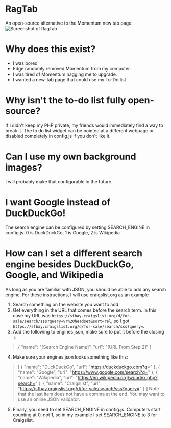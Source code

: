 # RagTab
An open-source alternative to the Momentum new tab page.
![Screenshot of RagTab](Screenshot.png)

# Why does this exist?
- I was bored
- Edge randomly removed Momentum from my computer.
- I was tired of Momentum nagging me to upgrade.
- I wanted a new-tab page that could use my To-Do list

# Why isn't the to-do list fully open-source?
If I didn't keep my PHP private, my friends would immediately find a way to break it. The to do list widget can be pointed at a different webpage or disabled completely in config.js if you don't like it.

# Can I use my own background images?
I will probably make that configurable in the future.

# I want Google instead of DuckDuckGo!
The search engine can be configured by setting SEARCH_ENGINE in config.js. 0 is DuckDuckGo, 1 is Google, 2 is Wikipedia

# How can I set a different search engine besides DuckDuckGo, Google, and Wikipedia
As long as you are familiar with JSON, you should be able to add any search engine. For these instructions, I will use craigslist.org as an example
1) Search something on the website you want to add.
2) Get everything in the URL that comes before the search term. In this case my URL was `https://sfbay.craigslist.org/d/for-sale/search/sss?query=vr%20headset&sort=rel`, so I got `https://sfbay.craigslist.org/d/for-sale/search/sss?query=`.
3) Add the following to engines.json, make sure to put it before the closing `]`:
> {
		"name": "[Search Engine Name]",
		"url": "[URL From Step 2]"
  }
4) Make sure your engines.json looks something like this:
> [
	{
		"name": "DuckDuckGo",
		"url": "https://duckduckgo.com?q="
	},
	{
		"name": "Google",
		"url": "https://www.google.com/search?q="
	},
	{
		"name": "Wikipedia",
		"url": "https://en.wikipedia.org/w/index.php?search="
	},
	{
		"name": "Craigslist",
		"url": "https://sfbay.craigslist.org/d/for-sale/search/sss?query="
	}
 ]
Note that the last item does not have a comma at the end. You may want to use an online JSON validator.
5) Finally, you need to set SEARCH_ENGINE in config.js. Computers start counting at 0, not 1, so in my example I set SEARCH_ENGINE to 3 for Craigslist.